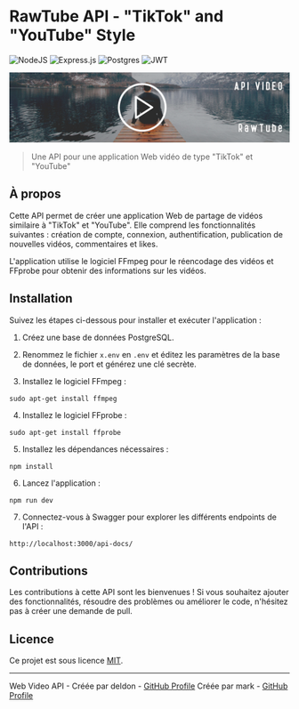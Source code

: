 # RawTube API - "TikTok" and "YouTube" Style


![NodeJS](https://img.shields.io/badge/node.js-6DA55F?style=for-the-badge&logo=node.js&logoColor=white)
![Express.js](https://img.shields.io/badge/express.js-%23404d59.svg?style=for-the-badge&logo=express&logoColor=%2361DAFB)
![Postgres](https://img.shields.io/badge/postgres-%23316192.svg?style=for-the-badge&logo=postgresql&logoColor=white)
![JWT](https://img.shields.io/badge/JWT-black?style=for-the-badge&logo=JSON%20web%20tokens)

<img src="./doc/img/header.png">

> Une API pour une application Web vidéo de type "TikTok" et "YouTube"

## À propos

Cette API permet de créer une application Web de partage de vidéos similaire à "TikTok" et "YouTube". Elle comprend les fonctionnalités suivantes : création de compte, connexion, authentification, publication de nouvelles vidéos, commentaires et likes.

L'application utilise le logiciel FFmpeg pour le réencodage des vidéos et FFprobe pour obtenir des informations sur les vidéos.

## Installation

Suivez les étapes ci-dessous pour installer et exécuter l'application :

1. Créez une base de données PostgreSQL.

2. Renommez le fichier `x.env` en `.env` et éditez les paramètres de la base de données, le port et générez une clé secrète.

3. Installez le logiciel FFmpeg :

```shell
sudo apt-get install ffmpeg
```

4. Installez le logiciel FFprobe :

```shell
sudo apt-get install ffprobe
```

5. Installez les dépendances nécessaires :

```shell
npm install
```

6. Lancez l'application :

```shell
npm run dev
```

7. Connectez-vous à Swagger pour explorer les différents endpoints de l'API :

```
http://localhost:3000/api-docs/
```

## Contributions

Les contributions à cette API sont les bienvenues ! Si vous souhaitez ajouter des fonctionnalités, résoudre des problèmes ou améliorer le code, n'hésitez pas à créer une demande de pull.

## Licence

Ce projet est sous licence [MIT](LICENSE).

---

Web Video API - 
Créée par deldon - [GitHub Profile](https://github.com/deldon)
Créée par mark - [GitHub Profile](https://github.com/MarkSoclock)
